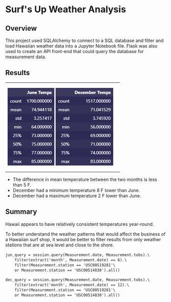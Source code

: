 # Surf's Up Weather Analysis

## Overview

This project used SQLAlchemy to connect to a SQL database and filter and load Hawaiian weather data into a Jupyter Notebook file. Flask was also used to create an API front-end that could query the database for measurement data.

## Results

|   |   | 
| - | - |
| <p align="center"> ![jun_df](june_temps.png) ![dec_df](dec_temps.png)  </p> |

* The difference in mean temperature between the two months is less than 5 F.
* December had a minimum temperature 8 F lower than June.
* December had a maximum temperature 2 F lower than June.

## Summary

Hawaii appears to have relatively consistent temperatures year-round.

To better understand the weather patterns that would affect the business of a Hawaiian surf shop, it would be better to filter results from only weather stations that are at sea level and close to the shore.

    jun_query = session.query(Measurement.date, Measurement.tobs).\
        filter(extract('month', Measurement.date) == 6).\
        filter(Measurement.station == 'USC00519281'\
        or Measurement.station == 'USC00514830').all()

<!-- LINE BREAK -->

    dec_query = session.query(Measurement.date, Measurement.tobs).\
        filter(extract('month', Measurement.date) == 12).\
        filter(Measurement.station == 'USC00519281'\
        or Measurement.station == 'USC00514830').all()